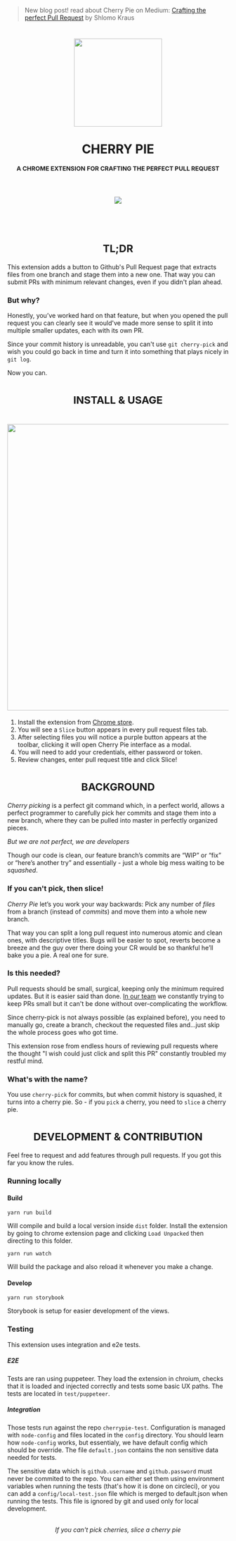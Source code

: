 > New blog post! read about Cherry Pie on Medium: [Crafting the perfect Pull Request](https://medium.com/p/crafting-the-perfect-pull-request-699ab321727f?source=email-5fe064c14ada--writer.postDistributed&sk=69de54d5f585a889d96a8b0a886969a2) by Shlomo Kraus


<div align="center">
  <h1>
<img width="200" src="https://raw.githubusercontent.com/shlomokraus/cherrypie/next/assets/logo.svg?sanitize=true" />
      <br />
  
  <br />
CHERRY PIE

</h1>

   <sup>
  <h3>A CHROME EXTENSION FOR CRAFTING THE PERFECT PULL REQUEST</h3>
   <br />
   <br />

</sup>  
    <pre><a href="https://chrome.google.com/webstore/detail/cherry-pie/fiaignmlhapejpdfbephokpkjnmnaapo" target="_blank"><img src="https://developer.chrome.com/webstore/images/ChromeWebStore_BadgeWBorder_v2_206x58.png" /></a></pre>
<br />
<br />

</div>

<h1 align="center"><sub>TL;DR</sub></h1>

This extension adds a button to Github's Pull Request page that extracts files from one branch and stage them into a new one.
That way you can submit PRs with minimum relevant changes, even if you didn't plan ahead.

### But why?

Honestly, you’ve worked hard on that feature, but when you opened the pull request you can clearly see it would've made more sense to split it into multiple smaller updates, each with its own PR.

Since your commit history is unreadable, you can't use `git cherry-pick` and wish you could go back in time and turn it into something that plays nicely in `git log`.

Now you can.


<h1 align="center"><sub>INSTALL & USAGE</sub></h1>

<div align="center">
  <h1>
    <img width="650" src="https://raw.githubusercontent.com/shlomokraus/cherrypie/next/docs/cherry-workflow.gif" />
    <br />
  </h1>
</div>

1. Install the extension from [Chrome store](https://chrome.google.com/webstore/detail/cherry-pie/fiaignmlhapejpdfbephokpkjnmnaapo). 
2. You will see a `Slice` button appears in every pull request files tab. 
3. After selecting files you will notice a purple button appears at the toolbar, clicking it will open Cherry Pie interface as a modal. 
4. You will need to add your credentials, either password or token.
5. Review changes, enter pull request title and click Slice!

<h1 align="center"><sub>BACKGROUND</sub></h1>

_Cherry picking_ is a perfect git command which, in a perfect world, allows a perfect programmer to carefully pick her commits and stage them into a new branch, where they can be pulled into master in perfectly organized pieces.

_But we are not perfect, we are developers_

Though our code is clean, our feature branch’s commits are “WIP” or “fix” or “here’s another try” and essentially - just a whole big mess waiting to be _squashed_.

### If you can't pick, then slice!

_Cherry Pie_ let’s you work your way backwards: Pick any number of _files_ from a branch (instead of _commits_) and move them into a whole new branch.

That way you can split a long pull request into numerous atomic and clean ones, with descriptive titles. Bugs will be easier to spot, reverts become a breeze and the guy over there doing your CR would be so thankful he’ll bake you a pie. A real one for sure.

### Is this needed?

Pull requests should be small, surgical, keeping only the minimum required updates. But it is easier said than done. [In our team](https://iqoqo.co) we constantly trying to keep PRs small but it can't be done without over-complicating the workflow.

Since cherry-pick is not always possible (as explained before), you need to manually go, create a branch, checkout the requested files and...just skip the whole process goes who got time.

This extension rose from endless hours of reviewing pull requests where the thought "I wish could just click and split this PR" constantly troubled my restful mind.

### What's with the name?

You use `cherry-pick` for commits, but when commit history is squashed, it turns into a cherry pie. So - if you `pick` a cherry, you need to `slice` a cherry pie.

<h1 align="center"><sub>DEVELOPMENT & CONTRIBUTION</sub></h1>

Feel free to request and add features through pull requests. If you got this far you know the rules. 

### Running locally
#### Build

```
yarn run build
```
Will compile and build a local version inside `dist` folder. Install the extension by going to chrome extension page and clicking `Load Unpacked` then directing to this folder.

```
yarn run watch
```
Will build the package and also reload it whenever you make a change.  
#### Develop
```
yarn run storybook
```
Storybook is setup for easier development of the views. 

### Testing

This extension uses integration and e2e tests. 

##### E2E

Tests are ran using puppeteer. They load the extension in chroium, checks that it is loaded and injected correctly and tests some basic UX paths. The tests are located in `test/puppeteer`.

##### Integration 

Those tests run against the repo `cherrypie-test`. Configuration is managed with `node-config` and files located in the `config` directory. You should learn how `node-config` works, but essentialy, we have default config which should be override. The file `default.json` contains the non sensitive data needed for tests. 

The sensitive data which is `github.username` and `github.password` must never be commited to the repo. You can either set them using environment variables when running the tests (that's how it is done on circleci), or you can add a `config/local-test.json` file which is merged to default.json when running the tests. This file is ignored by git and used only for local development. 

<p align="center"><br /><i>If you can't pick cherries, slice a cherry pie</i><br /><br /><br /></p>

